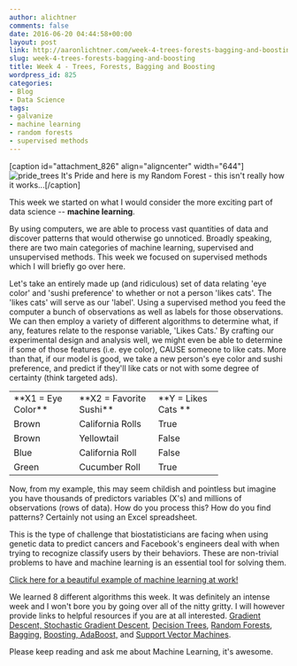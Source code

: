 ```yaml
---
author: alichtner
comments: false
date: 2016-06-20 04:44:58+00:00
layout: post
link: http://aaronlichtner.com/week-4-trees-forests-bagging-and-boosting/
slug: week-4-trees-forests-bagging-and-boosting
title: Week 4 - Trees, Forests, Bagging and Boosting
wordpress_id: 825
categories:
- Blog
- Data Science
tags:
- galvanize
- machine learning
- random forests
- supervised methods
---
```


[caption id="attachment_826" align="aligncenter" width="644"]![pride_trees](http://aaronlichtner.com/wp-content/uploads/2016/06/pride_trees-644x474.png) It's Pride and here is my Random Forest - this isn't really how it works...[/caption]



This week we started on what I would consider the more exciting part of data science -- **machine learning**.





By using computers, we are able to process vast quantities of data and discover patterns that would otherwise go unnoticed. Broadly speaking, there are two main categories of machine learning, supervised and unsupervised methods. This week we focused on supervised methods which I will briefly go over here.





Let's take an entirely made up (and ridiculous) set of data relating 'eye color' and 'sushi preference' to whether or not a person 'likes cats'. The 'likes cats' will serve as our 'label'. Using a supervised method you feed the computer a bunch of observations as well as labels for those observations. We can then employ a variety of different algorithms to determine what, if any, features relate to the response variable, 'Likes Cats.' By crafting our experimental design and analysis well, we might even be able to determine if some of those features (i.e. eye color), CAUSE someone to like cats. More than that, if our model is good, we take a new person's eye color and sushi preference, and predict if they'll like cats or not with some degree of certainty (think targeted ads).



<table style="width: 75%;" >
<tbody >
<tr >

<td >**X1 = Eye Color**
</td>

<td >**X2 = Favorite Sushi**
</td>

<td >**Y = Likes Cats **
</td>
</tr>
<tr >

<td >Brown
</td>

<td >California Rolls
</td>

<td >True
</td>
</tr>
<tr >

<td >Brown
</td>

<td >Yellowtail
</td>

<td >False
</td>
</tr>
<tr >

<td >Blue
</td>

<td >California Roll
</td>

<td >False
</td>
</tr>
<tr >

<td >Green
</td>

<td >Cucumber Roll
</td>

<td >True
</td>
</tr>
</tbody>
</table>



Now, from my example, this may seem childish and pointless but imagine you have thousands of predictors variables (X's) and millions of observations (rows of data). How do you process this? How do you find patterns? Certainly not using an Excel spreadsheet.





This is the type of challenge that biostatisticians are facing when using genetic data to predict cancers and Facebook's engineers deal with when trying to recognize classify users by their behaviors. These are non-trivial problems to have and machine learning is an essential tool for solving them.





[Click here for a beautiful example of machine learning at work!](http://www.r2d3.us/visual-intro-to-machine-learning-part-1/)





We learned 8 different algorithms this week. It was definitely an intense week and I won't bore you by going over all of the nitty gritty. I will however provide links to helpful resources if you are at all interested. [Gradient Descent, Stochastic Gradient Descent](http://sebastianruder.com/optimizing-gradient-descent/index.html#stochasticgradientdescent), [Decision Trees](https://www.youtube.com/watch?v=eKD5gxPPeY0), [Random Forests](https://en.wikipedia.org/wiki/Random_forest), [Bagging,](https://en.wikipedia.org/wiki/Ensemble_learning) [Boosting, AdaBoost,](https://en.wikipedia.org/wiki/AdaBoost) and [Support Vector Machines](http://www.cs.ucf.edu/courses/cap6412/fall2009/papers/Berwick2003.pdf).





Please keep reading and ask me about Machine Learning, it's awesome.




